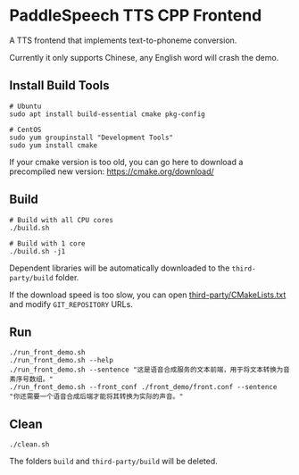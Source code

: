 # PaddleSpeech TTS CPP Frontend

A TTS frontend that implements text-to-phoneme conversion.

Currently it only supports Chinese, any English word will crash the demo.

## Install Build Tools

```
# Ubuntu
sudo apt install build-essential cmake pkg-config

# CentOS
sudo yum groupinstall "Development Tools"
sudo yum install cmake
```

If your cmake version is too old, you can go here to download a precompiled new version: https://cmake.org/download/

## Build

```
# Build with all CPU cores
./build.sh

# Build with 1 core
./build.sh -j1
```

Dependent libraries will be automatically downloaded to the `third-party/build` folder.

If the download speed is too slow, you can open [third-party/CMakeLists.txt](third-party/CMakeLists.txt) and modify `GIT_REPOSITORY` URLs.

## Run

```
./run_front_demo.sh
./run_front_demo.sh --help
./run_front_demo.sh --sentence "这是语音合成服务的文本前端，用于将文本转换为音素序号数组。"
./run_front_demo.sh --front_conf ./front_demo/front.conf --sentence "你还需要一个语音合成后端才能将其转换为实际的声音。"
```

## Clean

```
./clean.sh
```

The folders `build` and `third-party/build` will be deleted.
